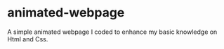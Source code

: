 # animated-webpage
A simple animated webpage I coded to enhance my basic knowledge on Html and Css.
